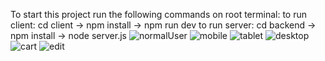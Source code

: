 To start this project run the following commands on root terminal:
  to run client: cd client -> npm install -> npm run dev
  to run server: cd backend -> npm install -> node server.js
![normalUser](https://github.com/the-code-breaker/QuadBInternProject/assets/93040364/3b2b3a29-b79d-4783-96fc-a592c46dd354)
![mobile](https://github.com/the-code-breaker/QuadBInternProject/assets/93040364/56d7b2c1-d030-4b4a-a182-9ffe28714444)
![tablet](https://github.com/the-code-breaker/QuadBInternProject/assets/93040364/05c2ab8e-ca93-456c-949a-563d8dc5d0ce)
![desktop](https://github.com/the-code-breaker/QuadBInternProject/assets/93040364/bf63ec91-005b-4a98-b57a-67e0483b8cd3)
![cart](https://github.com/the-code-breaker/QuadBInternProject/assets/93040364/89b9496c-2028-4a91-82fd-d9f17180b3ce)
![edit](https://github.com/the-code-breaker/QuadBInternProject/assets/93040364/23d9e19a-5085-4d59-a1ec-419906ac7b8b)
